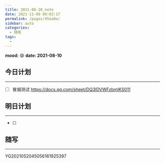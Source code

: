 ```yaml
---
title: 2021-08-10_note
date: 2021-11-09 09:03:17
permalink: /pages/45ea0e/
sidebar: auto
categories:
  - 随笔
tags:
  - 
---
```

**mood:** :smile:  																		**date: 2021-08-10**  
## 今日计划  
------
- [ ]  冒烟测试 https://docs.qq.com/sheet/DQ3lDVWFzbmlKS011
## 明日计划  
------
- [ ]  
## 随写 
------

YG2021052045056161925397